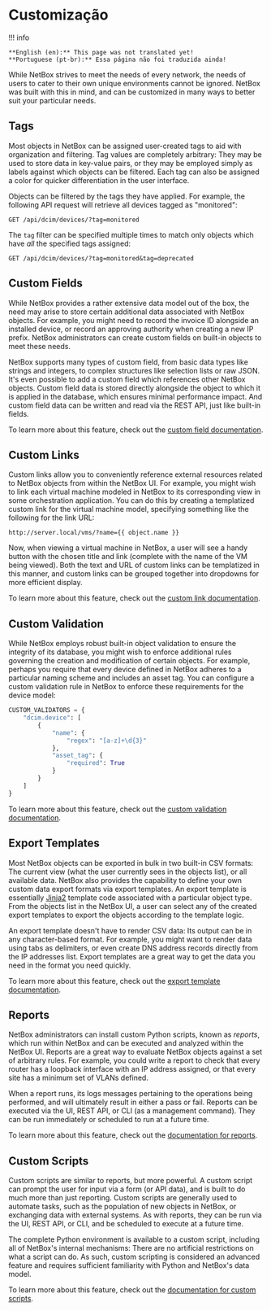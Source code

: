 # Customização

!!! info

    **English (en):** This page was not translated yet!
    **Portuguese (pt-br):** Essa página não foi traduzida ainda!

While NetBox strives to meet the needs of every network, the needs of users to cater to their own unique environments cannot be ignored. NetBox was built with this in mind, and can be customized in many ways to better suit your particular needs.

## Tags

Most objects in NetBox can be assigned user-created tags to aid with organization and filtering. Tag values are completely arbitrary: They may be used to store data in key-value pairs, or they may be employed simply as labels against which objects can be filtered. Each tag can also be assigned a color for quicker differentiation in the user interface.

Objects can be filtered by the tags they have applied. For example, the following API request will retrieve all devices tagged as "monitored":

```no-highlight
GET /api/dcim/devices/?tag=monitored
```

The `tag` filter can be specified multiple times to match only objects which have _all_ the specified tags assigned:

```no-highlight
GET /api/dcim/devices/?tag=monitored&tag=deprecated
```

## Custom Fields

While NetBox provides a rather extensive data model out of the box, the need may arise to store certain additional data associated with NetBox objects. For example, you might need to record the invoice ID alongside an installed device, or record an approving authority when creating a new IP prefix. NetBox administrators can create custom fields on built-in objects to meet these needs.

NetBox supports many types of custom field, from basic data types like strings and integers, to complex structures like selection lists or raw JSON. It's even possible to add a custom field which references other NetBox objects. Custom field data is stored directly alongside the object to which it is applied in the database, which ensures minimal performance impact. And custom field data can be written and read via the REST API, just like built-in fields.

To learn more about this feature, check out the [custom field documentation](../customization/custom-fields.md).

## Custom Links

Custom links allow you to conveniently reference external resources related to NetBox objects from within the NetBox UI. For example, you might wish to link each virtual machine modeled in NetBox to its corresponding view in some orchestration application. You can do this by creating a templatized custom link for the virtual machine model, specifying something like the following for the link URL:

```no-highlight
http://server.local/vms/?name={{ object.name }}
```

Now, when viewing a virtual machine in NetBox, a user will see a handy button with the chosen title and link (complete with the name of the VM being viewed). Both the text and URL of custom links can be templatized in this manner, and custom links can be grouped together into dropdowns for more efficient display.

To learn more about this feature, check out the [custom link documentation](../customization/custom-links.md).

## Custom Validation

While NetBox employs robust built-in object validation to ensure the integrity of its database, you might wish to enforce additional rules governing the creation and modification of certain objects. For example, perhaps you require that every device defined in NetBox adheres to a particular naming scheme and includes an asset tag. You can configure a custom validation rule in NetBox to enforce these requirements for the device model:

```python
CUSTOM_VALIDATORS = {
    "dcim.device": [
        {
            "name": {
                "regex": "[a-z]+\d{3}"
            },
            "asset_tag": {
                "required": True
            }
        }
    ]
}
```

To learn more about this feature, check out the [custom validation documentation](../customization/custom-validation.md).

## Export Templates

Most NetBox objects can be exported in bulk in two built-in CSV formats: The current view (what the user currently sees in the objects list), or all available data. NetBox also provides the capability to define your own custom data export formats via export templates. An export template is essentially [Jinja2](https://jinja.palletsprojects.com/) template code associated with a particular object type. From the objects list in the NetBox UI, a user can select any of the created export templates to export the objects according to the template logic.

An export template doesn't have to render CSV data: Its output can be in any character-based format. For example, you might want to render data using tabs as delimiters, or even create DNS address records directly from the IP addresses list. Export templates are a great way to get the data you need in the format you need quickly.

To learn more about this feature, check out the [export template documentation](../customization/export-templates.md).

## Reports

NetBox administrators can install custom Python scripts, known as _reports_, which run within NetBox and can be executed and analyzed within the NetBox UI. Reports are a great way to evaluate NetBox objects against a set of arbitrary rules. For example, you could write a report to check that every router has a loopback interface with an IP address assigned, or that every site has a minimum set of VLANs defined.

When a report runs, its logs messages pertaining to the operations being performed, and will ultimately result in either a pass or fail. Reports can be executed via the UI, REST API, or CLI (as a management command). They can be run immediately or scheduled to run at a future time.

To learn more about this feature, check out the [documentation for reports](../customization/reports.md).

## Custom Scripts

Custom scripts are similar to reports, but more powerful. A custom script can prompt the user for input via a form (or API data), and is built to do much more than just reporting. Custom scripts are generally used to automate tasks, such as the population of new objects in NetBox, or exchanging data with external systems. As with reports, they can be run via the UI, REST API, or CLI, and be scheduled to execute at a future time.

The complete Python environment is available to a custom script, including all of NetBox's internal mechanisms: There are no artificial restrictions on what a script can do. As such, custom scripting is considered an advanced feature and requires sufficient familiarity with Python and NetBox's data model.

To learn more about this feature, check out the [documentation for custom scripts](../customization/custom-scripts.md).